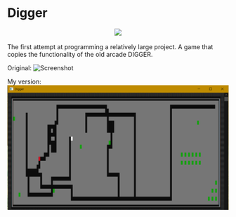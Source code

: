 # Digger
<div id="header" align="center">
  <img src="https://media.giphy.com/media/M9gbBd9nbDrOTu1Mqx/giphy.gif" width="100"/>
</div>

The first attempt at programming a relatively large project.
A game that copies the functionality of the old arcade DIGGER.

Original:
![Screenshot](original.png)

My version:
![Screenshot](myversion.png)

